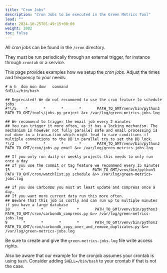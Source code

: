 ```yaml
---
title: "Cron Jobs"
description: "Cron Jobs to be executed in the Green Metrics Tool"
lead: ""
date: 2024-10-25T01:49:15+00:00
weight: 1002
toc: false
---
```


All *cron jobs* can be found in the `/cron` directory.

They must be run periodically through an external trigger, for instance through `crontab` or a service.

This page provides examples how we setup the *cron jobs*. Adjust the times and frequency to your needs.

```
# m h  dom mon dow   command
SHELL=/bin/bash

## Deprecated! We do not recommend to use the cron feature to schedule jobs
#*\/5    *       *       *       *       PATH_TO_GMT/venv/bin/python3 PATH_TO_GMT/tools/jobs.py project &>> /var/log/green-metrics-jobs.log

## We recommend to trigger the email job every 2 minutes
## You can trigger it more often, as it has a locking mechanism. The mechanism is however not fully parallel safe and email processing is not done in a transaction which might lead to race conditions if multiple connections to the DB in parallel try to set the DB lock.
*\/2     *       *       *       *       PATH_TO_GMT/venv/bin/python3 PATH_TO_GMT/cron/jobs.py email &>> /var/log/green-metrics-jobs.log

## If you only run daily or weekly projects this needs to only run once a day
## If you use the commit or tag feature we recommend every 15 minutes
15     *       *       *       *       PATH_TO_GMT/venv/bin/python3 PATH_TO_GMT/cron/watchlist.py schedule &>> /var/log/green-metrics-jobs.log

## If you use CarbonDB you must at least update and compress once a day. 
## If you want more current data run this more often.
## Beware that this job is costly and can run up to multiple minutes if you have a large database
20      *       *       *       *       PATH_TO_GMT/venv/bin/python3 PATH_TO_GMT/cron/carbondb_compress.py &>> /var/log/green-metrics-jobs.log
9       *       *       *       *       PATH_TO_GMT/venv/bin/python3 PATH_TO_GMT/cron/carbondb_copy_over_and_remove_duplicates.py &>> /var/log/green-metrics-jobs.log

```

Be sure to create and give the `green-metrics-jobs.log` file write access rights.

Also be aware that our example for the cronjob assumes your crontab is using `bash`.
Consider adding `SHELL=/bin/bash` to your crontab if that is not the case.
